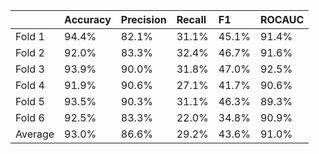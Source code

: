 |         | Accuracy   | Precision   | Recall   | F1    | ROCAUC   |
|:--------|:-----------|:------------|:---------|:------|:---------|
| Fold 1  | 94.4%      | 82.1%       | 31.1%    | 45.1% | 91.4%    |
| Fold 2  | 92.0%      | 83.3%       | 32.4%    | 46.7% | 91.6%    |
| Fold 3  | 93.9%      | 90.0%       | 31.8%    | 47.0% | 92.5%    |
| Fold 4  | 91.9%      | 90.6%       | 27.1%    | 41.7% | 90.6%    |
| Fold 5  | 93.5%      | 90.3%       | 31.1%    | 46.3% | 89.3%    |
| Fold 6  | 92.5%      | 83.3%       | 22.0%    | 34.8% | 90.9%    |
| Average | 93.0%      | 86.6%       | 29.2%    | 43.6% | 91.0%    |